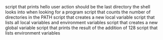 <o>
script that prints hello user
action should be the last directory the shell looks into when looking for a program
script that counts the number of directories in the PATH
script that creates a new local variable
script that lists all local variables and environment variables
script that creates a new global variable
script that prints the result of the addition of 128
script that lists environment variables
